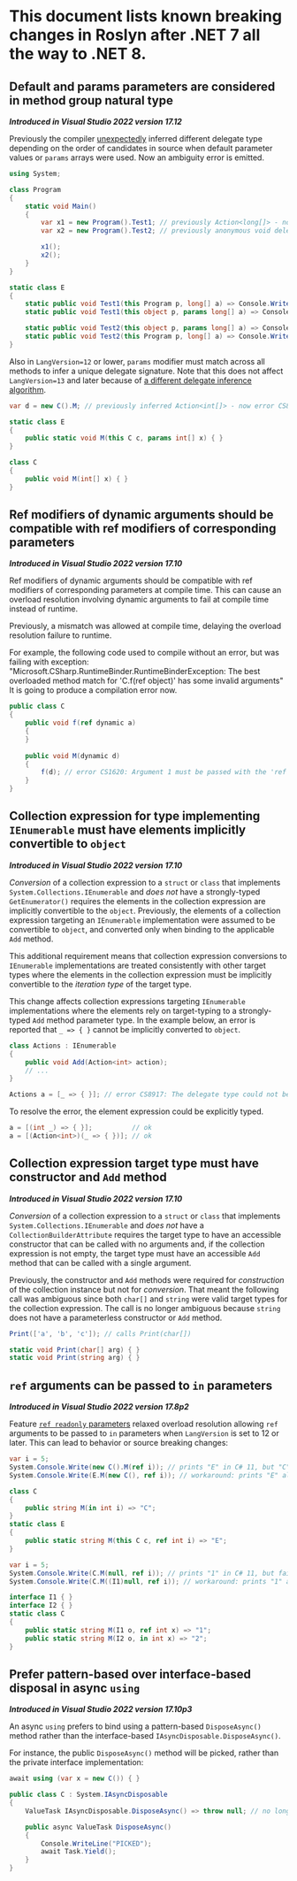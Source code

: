 # This document lists known breaking changes in Roslyn after .NET 7 all the way to .NET 8.

## Default and params parameters are considered in method group natural type

***Introduced in Visual Studio 2022 version 17.12***

Previously the compiler [unexpectedly](https://github.com/dotnet/roslyn/issues/71333)
inferred different delegate type depending on the order of candidates in source
when default parameter values or `params` arrays were used. Now an ambiguity error is emitted.

```cs
using System;

class Program
{
    static void Main()
    {
        var x1 = new Program().Test1; // previously Action<long[]> - now error
        var x2 = new Program().Test2; // previously anonymous void delegate(params long[]) - now error

        x1();
        x2();
    }
}

static class E
{
    static public void Test1(this Program p, long[] a) => Console.Write(a.Length);
    static public void Test1(this object p, params long[] a) => Console.Write(a.Length);

    static public void Test2(this object p, params long[] a) => Console.Write(a.Length);
    static public void Test2(this Program p, long[] a) => Console.Write(a.Length);
}
```

Also in `LangVersion=12` or lower, `params` modifier must match across all methods to infer a unique delegate signature.
Note that this does not affect `LangVersion=13` and later because of [a different delegate inference algorithm](https://github.com/dotnet/csharplang/issues/7429).

```cs
var d = new C().M; // previously inferred Action<int[]> - now error CS8917: the delegate type could not be inferred

static class E
{
    public static void M(this C c, params int[] x) { }
}

class C
{
    public void M(int[] x) { }
}
```

## Ref modifiers of dynamic arguments should be compatible with ref modifiers of corresponding parameters

***Introduced in Visual Studio 2022 version 17.10***

Ref modifiers of dynamic arguments should be compatible with ref modifiers of corresponding parameters
at compile time. This can cause an overload resolution involving dynamic arguments to fail at compile time
instead of runtime.

Previously, a mismatch was allowed at compile time, delaying the overload resolution failure to
runtime.

For example, the following code used to compile without an error, but was failing with
exception: "Microsoft.CSharp.RuntimeBinder.RuntimeBinderException: The best overloaded method match for 'C.f(ref object)' has some invalid arguments" 
It is going to produce a compilation error now.
```csharp
public class C
{
    public void f(ref dynamic a) 
    {
    }
    
    public void M(dynamic d)
    {
        f(d); // error CS1620: Argument 1 must be passed with the 'ref' keyword
    }
}
```

## Collection expression for type implementing `IEnumerable` must have elements implicitly convertible to `object`

***Introduced in Visual Studio 2022 version 17.10***

*Conversion* of a collection expression to a `struct` or `class` that implements `System.Collections.IEnumerable` and *does not* have a strongly-typed `GetEnumerator()`
requires the elements in the collection expression are implicitly convertible to the `object`.
Previously, the elements of a collection expression targeting an `IEnumerable` implementation were assumed to be convertible to `object`, and converted only when binding to the applicable `Add` method.

This additional requirement means that collection expression conversions to `IEnumerable` implementations are treated consistently with other target types where the elements in the collection expression must be implicitly convertible to the *iteration type* of the target type.

This change affects collection expressions targeting `IEnumerable` implementations where the elements rely on target-typing to a strongly-typed `Add` method parameter type.
In the example below, an error is reported that `_ => { }` cannot be implicitly converted to `object`.
```csharp
class Actions : IEnumerable
{
    public void Add(Action<int> action);
    // ...
}

Actions a = [_ => { }]; // error CS8917: The delegate type could not be inferred.
```

To resolve the error, the element expression could be explicitly typed.
```csharp
a = [(int _) => { }];          // ok
a = [(Action<int>)(_ => { })]; // ok
```

## Collection expression target type must have constructor and `Add` method

***Introduced in Visual Studio 2022 version 17.10***

*Conversion* of a collection expression to a `struct` or `class` that implements `System.Collections.IEnumerable` and *does not* have a `CollectionBuilderAttribute`
requires the target type to have an accessible constructor that can be called with no arguments and,
if the collection expression is not empty, the target type must have an accessible `Add` method
that can be called with a single argument.

Previously, the constructor and `Add` methods were required for *construction* of the collection instance but not for *conversion*.
That meant the following call was ambiguous since both `char[]` and `string` were valid target types for the collection expression.
The call is no longer ambiguous because `string` does not have a parameterless constructor or `Add` method.
```csharp
Print(['a', 'b', 'c']); // calls Print(char[])

static void Print(char[] arg) { }
static void Print(string arg) { }
```

## `ref` arguments can be passed to `in` parameters

***Introduced in Visual Studio 2022 version 17.8p2***

Feature [`ref readonly` parameters](https://github.com/dotnet/csharplang/issues/6010) relaxed overload resolution
allowing `ref` arguments to be passed to `in` parameters when `LangVersion` is set to 12 or later.
This can lead to behavior or source breaking changes:

```cs
var i = 5;
System.Console.Write(new C().M(ref i)); // prints "E" in C# 11, but "C" in C# 12
System.Console.Write(E.M(new C(), ref i)); // workaround: prints "E" always

class C
{
    public string M(in int i) => "C";
}
static class E
{
    public static string M(this C c, ref int i) => "E";
}
```

```cs
var i = 5;
System.Console.Write(C.M(null, ref i)); // prints "1" in C# 11, but fails with an ambiguity error in C# 12
System.Console.Write(C.M((I1)null, ref i)); // workaround: prints "1" always

interface I1 { }
interface I2 { }
static class C
{
    public static string M(I1 o, ref int x) => "1";
    public static string M(I2 o, in int x) => "2";
}
```

## Prefer pattern-based over interface-based disposal in async `using`

***Introduced in Visual Studio 2022 version 17.10p3***

An async `using` prefers to bind using a pattern-based `DisposeAsync()` method rather than the interface-based `IAsyncDisposable.DisposeAsync()`.

For instance, the public `DisposeAsync()` method will be picked, rather than the private interface implementation:
```csharp
await using (var x = new C()) { }

public class C : System.IAsyncDisposable
{
    ValueTask IAsyncDisposable.DisposeAsync() => throw null; // no longer picked

    public async ValueTask DisposeAsync()
    {
        Console.WriteLine("PICKED");
        await Task.Yield();
    }
}
```

